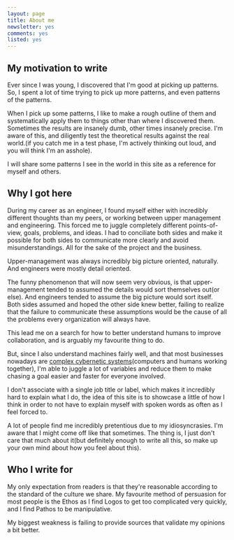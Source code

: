 ```yaml
---
layout: page
title: About me
newsletter: yes
comments: yes
listed: yes
---
```

## My motivation to write

Ever since I was young, I discovered that I'm good at picking up patterns. So, I spent a lot of time trying to pick up more patterns, and even patterns of the patterns.

When I pick up some patterns, I like to make a rough outline of them and systematically apply them to things other than where I discovered them. Sometimes the results are insanely dumb, other times insanely precise. I'm aware of this, and diligently test the theoretical results against the real world.(if you catch me in a test phase, I'm actively thinking out loud, and you will think I'm an asshole).

I will share some patterns I see in the world in this site as a reference for myself and others.

## Why I got here

During my career as an engineer, I found myself either with incredibly different thoughts than my peers, or working between upper management and engineering. This forced me to juggle completely different points-of-view, goals, problems, and ideas. I had to conciliate both sides and make it possible for both sides to communicate more clearly and avoid misunderstandings. All for the sake of the project and the business.

Upper-management was always incredibly big picture oriented, naturally. And engineers were mostly detail oriented.

The funny phenomenon that will now seem very obvious, is that upper-management tended to assumed the details would sort themselves out(or else). And engineers tended to assume the big picture would sort itself. Both sides assumed and hoped the other side knew better, failing to realize that the failure to communicate these assumptions would be the cause of all the problems every organization will always have.

This lead me on a search for how to better understand humans to improve collaboration, and is arguably my favourite thing to do.

But, since I also understand machines fairly well, and that most businesses nowadays are <a href="https://scholar.google.no/scholar?q=complex+cybernetic+systems&hl=en&as_sdt=0&as_vis=1&oi=scholart" target="_BLANK">complex cybernetic systems</a>(computers and humans working together), I'm able to juggle a lot of variables and reduce them to make chasing a goal easier and faster for everyone involved.

I don't associate with a single job title or label, which makes it incredibly hard to explain what I do, the idea of this site is to showcase a little of how I think in order to not have to explain myself with spoken words as often as I feel forced to.

A lot of people find me incredibly pretentious due to my idiosyncrasies. I'm aware that I might come off like that sometimes. The thing is, I just don't care that much about it(but definitely enough to write all this, so make up your own mind about how you feel about this).

## Who I write for

My only expectation from readers is that they're reasonable according to the standard of the culture we share. My favourite method of persuasion for most people is the Ethos as I find Logos to get too complicated very quickly, and I find Pathos to be manipulative.

My biggest weakness is failing to provide sources that validate my opinions a bit better.
